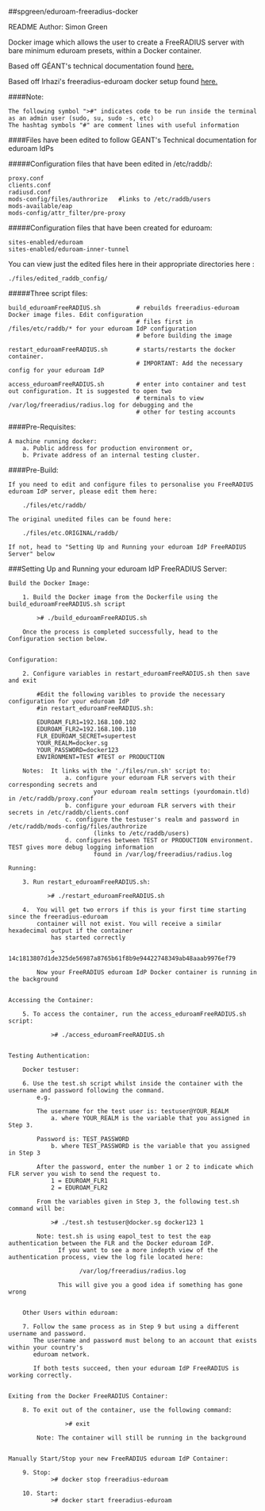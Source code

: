 ##spgreen/eduroam-freeradius-docker

README Author: Simon Green


Docker image which allows the user to create a FreeRADIUS server with bare minimum eduroam presets, within a Docker container.

Based off GÉANT's technical documentation found [here.](https://wiki.geant.org/display/H2eduroam/How+to+deploy+eduroam+on-site+or+on+campus#Howtodeployeduroamon-siteoroncampus-FreeRADIUS)

Based off lrhazi's freeradius-eduroam docker setup found [here.](https://github.com/lrhazi/freeradius-eduroam )

####Note:

	The following symbol ">#" indicates code to be run inside the terminal as an admin user (sudo, su, sudo -s, etc)
	The hashtag symbols "#" are comment lines with useful information


####Files have been edited to follow GEANT's Technical documentation for eduroam IdPs

#####Configuration files that have been edited in /etc/raddb/:  

    proxy.conf
    clients.conf 
    radiusd.conf
    mods-config/files/authrorize   #links to /etc/raddb/users
    mods-available/eap
    mods-config/attr_filter/pre-proxy
                                                            
#####Configuration files that have been created for eduroam:    
 
    sites-enabled/eduroam  
    sites-enabled/eduroam-inner-tunnel


You can view just the edited files here in their appropriate directories here : 

    ./files/edited_raddb_config/
 

#####Three script files: 

    build_eduroamFreeRADIUS.sh          # rebuilds freeradius-eduroam Docker image files. Edit configuration 
		    							# files first in /files/etc/raddb/* for your eduroam IdP configuration
			    						# before building the image
    
    restart_eduroamFreeRADIUS.sh        # starts/restarts the docker container. 
    									# IMPORTANT: Add the necessary config for your eduroam IdP
    
    access_eduroamFreeRADIUS.sh         # enter into container and test out configuration. It is suggested to open two 
    									# terminals to view /var/log/freeradius/radius.log for debugging and the 
    									# other for testing accounts


####Pre-Requisites: 
	
    A machine running docker:
		a. Public address for production environment or,
		b. Private address of an internal testing cluster.                   

	
####Pre-Build:                    
                    
    If you need to edit and configure files to personalise you FreeRADIUS eduroam IdP server, please edit them here:   
        
		./files/etc/raddb/
  
    The original unedited files can be found here:

		./files/etc.ORIGINAL/raddb/                    

    If not, head to "Setting Up and Running your eduroam IdP FreeRADIUS Server" below                
                    

###Setting Up and Running your eduroam IdP FreeRADIUS Server:
    
    Build the Docker Image:

        1. Build the Docker image from the Dockerfile using the build_eduroamFreeRADIUS.sh script
        
        	># ./build_eduroamFreeRADIUS.sh 
        
        Once the process is completed successfully, head to the Configuration section below.
        
        
    Configuration:
    
        2. Configure variables in restart_eduroamFreeRADIUS.sh then save and exit

            #Edit the following varibles to provide the necessary configuration for your eduroam IdP 
		    #in restart_eduroamFreeRADIUS.sh:
            
            EDUROAM_FLR1=192.168.100.102
            EDUROAM_FLR2=192.168.100.110
            FLR_EDUROAM_SECRET=supertest
            YOUR_REALM=docker.sg
            YOUR_PASSWORD=docker123
            ENVIRONMENT=TEST #TEST or PRODUCTION  

        Notes:  It links with the './files/run.sh' script to:
					a. configure your eduroam FLR servers with their corresponding secrets and 
							your eduroam realm settings (yourdomain.tld) in /etc/raddb/proxy.conf
                	b. configure your eduroam FLR servers with their secrets in /etc/raddb/clients.conf
                	c. configure the testuser's realm and password in /etc/raddb/mods-config/files/authrorize 
							(links to /etc/raddb/users)
					d. configures between TEST or PRODUCTION environment. TEST gives more debug logging information
							found in /var/log/freeradius/radius.log
                              
    Running:

        3. Run restart_eduroamFreeRADIUS.sh:

               ># ./restart_eduroamFreeRADIUS.sh

        4.  You will get two errors if this is your first time starting since the freeradius-eduroam 
            container will not exist. You will receive a similar hexadecimal output if the container 
		    	has started correctly
            
                > 14c1813807d1de325de56987a8765b61f8b9e94422748349ab48aaab9976ef79

            Now your FreeRADIUS eduroam IdP Docker container is running in the background
        

    Accessing the Container:
    
        5. To access the container, run the access_eduroamFreeRADIUS.sh script:

            	># ./access_eduroamFreeRADIUS.sh
        
        
    Testing Authentication:
        
        Docker testuser:

        6. Use the test.sh script whilst inside the container with the username and password following the command. 
			e.g.
           
            The username for the test user is: testuser@YOUR_REALM 
                a. where YOUR_REALM is the variable that you assigned in Step 3.
           
            Password is: TEST_PASSWORD
                b. where TEST_PASSWORD is the variable that you assigned in Step 3
            
            After the password, enter the number 1 or 2 to indicate which FLR server you wish to send the request to.
            	1 = EDUROAM_FLR1
            	2 = EDUROAM_FLR2
           
            From the variables given in Step 3, the following test.sh command will be:
                
                ># ./test.sh testuser@docker.sg docker123 1
            
            Note: test.sh is using eapol_test to test the eap authentication between the FLR and the Docker eduroam IdP.
            	  If you want to see a more indepth view of the authentication process, view the log file located here:
                   
                        /var/log/freeradius/radius.log
                        
                  This will give you a good idea if something has gone wrong

                  
        Other Users within eduroam:

        7. Follow the same process as in Step 9 but using a different username and password. 
           The username and password must belong to an account that exists within your country's 
           eduroam network.
                       
           If both tests succeed, then your eduroam IdP FreeRADIUS is working correctly.
        
               
    Exiting from the Docker FreeRADIUS Container:
    
        8. To exit out of the container, use the following command:
        
            		># exit
            
            Note: The container will still be running in the background
            
            
    Manually Start/Stop your new FreeRADIUS eduroam IdP Container:
         
        9. Stop:
		        ># docker stop freeradius-eduroam
        
        10. Start:
       			># docker start freeradius-eduroam
            
        




    

    
   
